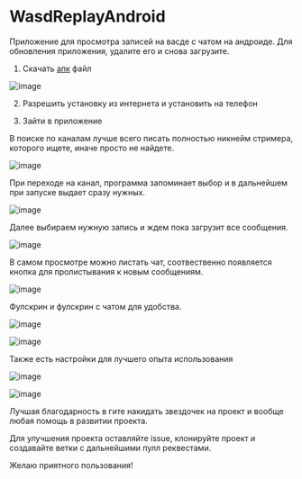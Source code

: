 # WasdReplayAndroid

Приложение для просмотра записей на васде с чатом на андроиде. Для обновления приложения, удалите его и снова загрузите. 

1. Скачать [апк](https://github.com/Kirimatt/WasdReplayAndroid/blob/master/app/build/intermediates/apk/debug/app-debug.apk) файл

![image](https://user-images.githubusercontent.com/58257256/170137606-9d1261e4-bf66-4465-891a-653994839daf.png)

2. Разрешить установку из интернета и установить на телефон

3. Зайти в приложение

В поиске по каналам лучше всего писать полностью никнейм стримера, которого ищете, иначе просто не найдете.

![image](https://user-images.githubusercontent.com/58257256/170136571-f56e50f7-d0d0-42b7-8d72-570bf9809999.png)

При переходе на канал, программа запоминает выбор и в дальнейшем при запуске выдает сразу нужных.

![image](https://user-images.githubusercontent.com/58257256/170136536-92859f37-d355-4480-95ea-8dcc0e12b166.png)

Далее выбираем нужную запись и ждем пока загрузит все сообщения.

![image](https://user-images.githubusercontent.com/58257256/170136637-c43cd067-0eb7-4f18-97dd-dd9dca0b5492.png)

В самом просмотре можно листать чат, соотвественно появляется кнопка для пролистывания к новым сообщениям.

![image](https://user-images.githubusercontent.com/58257256/170136844-aa820949-e62e-4b16-83f1-e03255222843.png)

Фулскрин и фулскрин с чатом для удобства.

![image](https://user-images.githubusercontent.com/58257256/170137877-728b2ad7-8c00-458c-a79f-19f99e6c0f01.png)

![image](https://user-images.githubusercontent.com/58257256/170136919-3b961d4b-ec24-46f3-98ea-d4a14f61e40d.png)

Также есть настройки для лучшего опыта использования

![image](https://user-images.githubusercontent.com/58257256/170137218-98e5e2b3-d4fd-4158-87b6-55abf8c00630.png)

![image](https://user-images.githubusercontent.com/58257256/170137026-160c4d6e-bd68-4d23-9b5a-1eb6605d9925.png)

Лучшая благодарность в гите накидать звездочек на проект и вообще любая помощь в развитии проекта.

Для улучшения проекта оставляйте issue, клонируйте проект и создавайте ветки с дальнейшими пулл реквестами.

Желаю приятного пользования!
